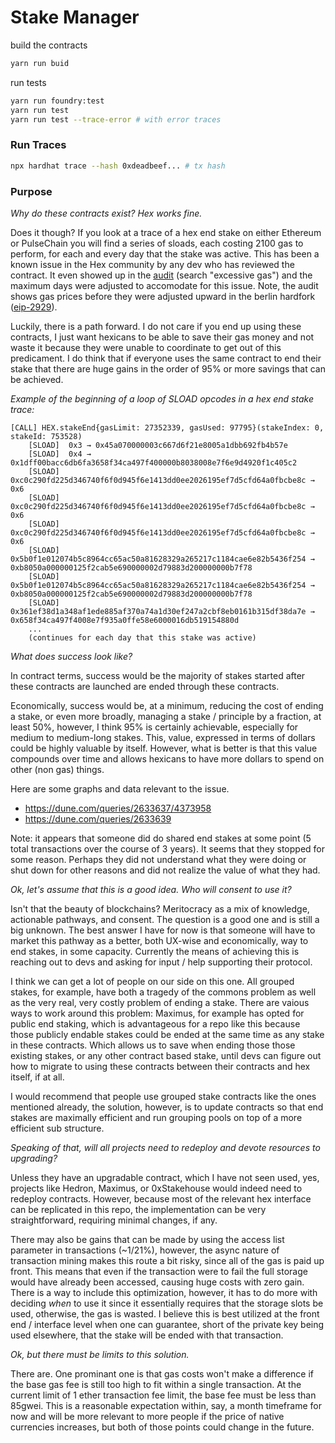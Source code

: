 # Stake Manager

build the contracts
```bash
yarn run buid
```

run tests
```bash
yarn run foundry:test
yarn run test
yarn run test --trace-error # with error traces
```

### Run Traces

```bash
npx hardhat trace --hash 0xdeadbeef... # tx hash
```

### Purpose

_Why do these contracts exist? Hex works fine._

Does it though? If you look at a trace of a hex end stake on either Ethereum or PulseChain you will find a series of sloads, each costing 2100 gas to perform, for each and every day that the stake was active. This has been a known issue in the Hex community by any dev who has reviewed the contract. It even showed up in the [audit](https://hex.com/docs/HEX-Security-Audit-by-CoinFabrik-DEC2019.pdf) (search "excessive gas") and the maximum days were adjusted to accomodate for this issue. Note, the audit shows gas prices before they were adjusted upward in the berlin hardfork ([eip-2929](https://eips.ethereum.org/EIPS/eip-2929)).

Luckily, there is a path forward. I do not care if you end up using these contracts, I just want hexicans to be able to save their gas money and not waste it because they were unable to coordinate to get out of this predicament. I do think that if everyone uses the same contract to end their stake that there are huge gains in the order of 95% or more savings that can be achieved.

_Example of the beginning of a loop of SLOAD opcodes in a hex end stake trace:_
```
[CALL] HEX.stakeEnd{gasLimit: 27352339, gasUsed: 97795}(stakeIndex: 0, stakeId: 753528)
    [SLOAD]  0x3 → 0x45a070000003c667d6f21e8005a1dbb692fb4b57e
    [SLOAD]  0x4 → 0x1dff00bacc6db6fa3658f34ca497f400000b8038008e7f6e9d4920f1c405c2
    [SLOAD]  0xc0c290fd225d346740f6f0d945f6e1413dd0ee2026195ef7d5cfd64a0fbcbe8c → 0x6
    [SLOAD]  0xc0c290fd225d346740f6f0d945f6e1413dd0ee2026195ef7d5cfd64a0fbcbe8c → 0x6
    [SLOAD]  0xc0c290fd225d346740f6f0d945f6e1413dd0ee2026195ef7d5cfd64a0fbcbe8c → 0x6
    [SLOAD]  0x5b0f1e012074b5c8964cc65ac50a81628329a265217c1184cae6e82b5436f254 → 0xb8050a000000125f2cab5e690000002d79883d200000000b7f78
    [SLOAD]  0x5b0f1e012074b5c8964cc65ac50a81628329a265217c1184cae6e82b5436f254 → 0xb8050a000000125f2cab5e690000002d79883d200000000b7f78
    [SLOAD]  0x361ef38d1a348af1ede885af370a74a1d30ef247a2cbf8eb0161b315df38da7e → 0x658f34ca497f4008e7f935a0ffe58e6000016db519154880d
    ...
    (continues for each day that this stake was active)
```

_What does success look like?_

In contract terms, success would be the majority of stakes started after these contracts are launched are ended through these contracts.

Economically, success would be, at a minimum, reducing the cost of ending a stake, or even more broadly, managing a stake / principle by a fraction, at least 50%, however, I think 95% is certainly achievable, especially for medium to medium-long stakes. This, value, expressed in terms of dollars could be highly valuable by itself. However, what is better is that this value compounds over time and allows hexicans to have more dollars to spend on other (non gas) things.

Here are some graphs and data relevant to the issue.
* https://dune.com/queries/2633637/4373958
* https://dune.com/queries/2633639

Note: it appears that someone did do shared end stakes at some point (5 total transactions over the course of 3 years). It seems that they stopped for some reason. Perhaps they did not understand what they were doing or shut down for other reasons and did not realize the value of what they had.

_Ok, let's assume that this is a good idea. Who will consent to use it?_

Isn't that the beauty of blockchains? Meritocracy as a mix of knowledge, actionable pathways, and consent. The question is a good one and is still a big unknown. The best answer I have for now is that someone will have to market this pathway as a better, both UX-wise and economically, way to end stakes, in some capacity. Currently the means of achieving this is reaching out to devs and asking for input / help supporting their protocol.

I think we can get a lot of people on our side on this one. All grouped stakes, for example, have both a tragedy of the commons problem as well as the very real, very costly problem of ending a stake. There are vaious ways to work around this problem: Maximus, for example has opted for public end staking, which is advantageous for a repo like this because those publicly endable stakes could be ended at the same time as any stake in these contracts. Which allows us to save when ending those those existing stakes, or any other contract based stake, until devs can figure out how to migrate to using these contracts between their contracts and hex itself, if at all.

I would recommend that people use grouped stake contracts like the ones mentioned already, the solution, however, is to update contracts so that end stakes are maximally efficient and run grouping pools on top of a more efficient sub structure.

_Speaking of that, will all projects need to redeploy and devote resources to upgrading?_

Unless they have an upgradable contract, which I have not seen used, yes, projects like Hedron, Maximus, or 0xStakehouse would indeed need to redeploy contracts. However, because most of the relevant hex interface can be replicated in this repo, the implementation can be very straightforward, requiring minimal changes, if any.

There may also be gains that can be made by using the access list parameter in transactions (~1/21%), however, the async nature of transaction mining makes this route a bit risky, since all of the gas is paid up front. This means that even if the transaction were to fail the full storage would have already been accessed, causing huge costs with zero gain. There is a way to include this optimization, however, it has to do more with deciding _when_ to use it since it essentially requires that the storage slots be used, otherwise, the gas is wasted. I believe this is best utilized at the front end / interface level when one can guarantee, short of the private key being used elsewhere, that the stake will be ended with that transaction.

_Ok, but there must be limits to this solution._

There are. One prominant one is that gas costs won't make a difference if the base gas fee is still too high to fit within a single transaction. At the current limit of 1 ether transaction fee limit, the base fee must be less than 85gwei. This is a reasonable expectation within, say, a month timeframe for now and will be more relevant to more people if the price of native currencies increases, but both of those points could change in the future.
